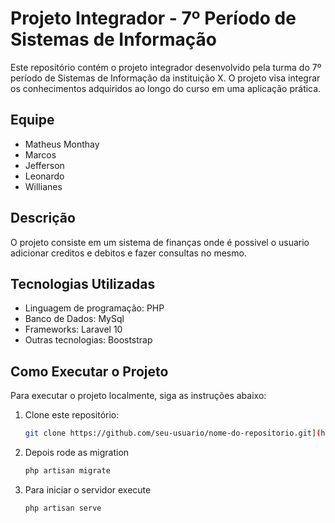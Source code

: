 # Projeto Integrador - 7º Período de Sistemas de Informação

Este repositório contém o projeto integrador desenvolvido pela turma do 7º período de Sistemas de Informação da instituição X. O projeto visa integrar os conhecimentos adquiridos ao longo do curso em uma aplicação prática.

## Equipe

- Matheus Monthay
- Marcos
- Jefferson
- Leonardo
- Willianes

## Descrição

O projeto consiste em um sistema de finanças onde é possivel o usuario adicionar creditos e debitos e fazer consultas no mesmo.

## Tecnologias Utilizadas

- Linguagem de programação: PHP
- Banco de Dados: MySql
- Frameworks: Laravel 10
- Outras tecnologias: Booststrap

## Como Executar o Projeto

Para executar o projeto localmente, siga as instruções abaixo:

1. Clone este repositório:
   ```bash
   git clone https://github.com/seu-usuario/nome-do-repositorio.git](https://github.com/MatheusMonthay/Projeto-Integrador.git)https://github.com/MatheusMonthay/Projeto-Integrador.git

2. Depois rode as migration
   ```bash
   php artisan migrate

3. Para iniciar o servidor execute
    ```bash
    php artisan serve
   
